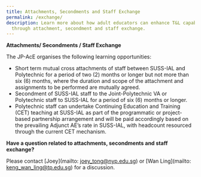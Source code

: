 ```yaml
---
title: Attachments, Secondments and Staff Exchange
permalink: /exchange/
description: Learn more about how adult educators can enhance T&L capabilities
  through attachment, secondment and staff exchange.
---
```

**Attachments/ Secondments / Staff Exchange**

The JP-AcE organises the following learning opportunities:

* Short term mutual cross attachments of staff between SUSS-IAL and Polytechnic for a period of two (2) months or longer but not more than six (6) months, where the duration and scope of the attachment and assignments to be performed are mutually agreed.
* Secondment of SUSS-IAL staff to the Joint-Polytechnic VA or Polytechnic staff to SUSS-IAL for a period of six (6) months or longer.
* Polytechnic staff can undertake Continuing Education and Training (CET) teaching at SUSS-IAL as part of the programmatic or project-based partnership arrangement and will be paid accordingly based on the prevailing Adjunct AE’s rate in SUSS-IAL, with headcount resourced through the current CET mechanism.

**Have a question related to attachments, secondments and staff exchange?**

Please contact [Joey](mailto: joey_tong@nyp.edu.sg) or [Wan Ling](mailto: keng_wan_ling@tp.edu.sg) for a discussion.